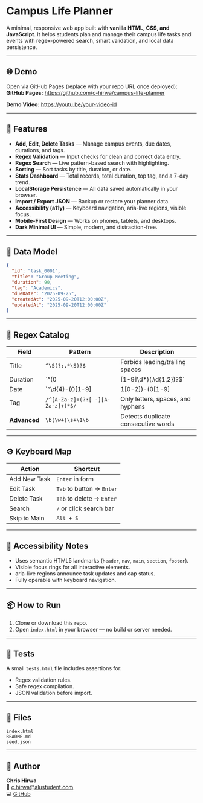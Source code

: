 # Campus Life Planner

A minimal, responsive web app built with **vanilla HTML, CSS, and JavaScript**. It helps students plan and manage their campus life tasks and events with regex-powered search, smart validation, and local data persistence.

---

## 🌐 Demo
Open via GitHub Pages (replace with your repo URL once deployed):  
**GitHub Pages:** https://github.com/c-hirwa/campus-life-planner

**Demo Video:** https://youtu.be/your-video-id

---

## 🧩 Features
- **Add, Edit, Delete Tasks** — Manage campus events, due dates, durations, and tags.
- **Regex Validation** — Input checks for clean and correct data entry.
- **Regex Search** — Live pattern-based search with highlighting.
- **Sorting** — Sort tasks by title, duration, or date.
- **Stats Dashboard** — Total records, total duration, top tag, and a 7-day trend.
- **LocalStorage Persistence** — All data saved automatically in your browser.
- **Import / Export JSON** — Backup or restore your planner data.
- **Accessibility (a11y)** — Keyboard navigation, aria-live regions, visible focus.
- **Mobile-First Design** — Works on phones, tablets, and desktops.
- **Dark Minimal UI** — Simple, modern, and distraction-free.

---

## 🧮 Data Model
```json
{
  "id": "task_0001",
  "title": "Group Meeting",
  "duration": 90,
  "tag": "Academics",
  "dueDate": "2025-09-25",
  "createdAt": "2025-09-20T12:00:00Z",
  "updatedAt": "2025-09-20T12:00:00Z"
}
```

---

## 🔎 Regex Catalog
| Field | Pattern | Description |
|-------|----------|--------------|
| Title | `^\S(?:.*\S)?$` | Forbids leading/trailing spaces |
| Duration | `^(0|[1-9]\d*)(\.\d{1,2})?$` | Allows integers or decimals (e.g., 1.5 hrs) |
| Date | `^\d{4}-(0[1-9]|1[0-2])-(0[1-9]|[12]\d|3[01])$` | YYYY-MM-DD format |
| Tag | `/^[A-Za-z]+(?:[ -][A-Za-z]+)*$/` | Only letters, spaces, and hyphens |
| **Advanced** | `\b(\w+)\s+\1\b` | Detects duplicate consecutive words |

---

## ⚙️ Keyboard Map
| Action | Shortcut |
|--------|-----------|
| Add New Task | `Enter` in form |
| Edit Task | `Tab` to button → `Enter` |
| Delete Task | `Tab` to delete → `Enter` |
| Search | `/` or click search bar |
| Skip to Main | `Alt + S` |

---

## 🧠 Accessibility Notes
- Uses semantic HTML5 landmarks (`header`, `nav`, `main`, `section`, `footer`).
- Visible focus rings for all interactive elements.
- aria-live regions announce task updates and cap status.
- Fully operable with keyboard navigation.

---

## 📦 How to Run
1. Clone or download this repo.
2. Open `index.html` in your browser — no build or server needed.

---

## 🧪 Tests
A small `tests.html` file includes assertions for:
- Regex validation rules.
- Safe regex compilation.
- JSON validation before import.

---

## 📁 Files
```
index.html
README.md
seed.json
```

---

## 🪪 Author
**Chris Hirwa**  
📧 c.hirwa@alustudent.com  
💻 [GitHub](https://github.com/c-hirwa)
